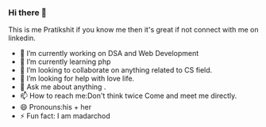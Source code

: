 ### Hi there 👋 
This is me Pratikshit if you know me then it's great if not connect with me on linkedin.

- 🔭 I’m currently working on DSA and Web Development
- 🌱 I’m currently learning php
- 👯 I’m looking to collaborate on anything related to CS field.
- 🤔 I’m looking for help with love life.
- 💬 Ask me about anything  .
- 📫 How to reach me:Don't think twice Come and meet me directly.
- 😄 Pronouns:his + her
- ⚡ Fun fact: I am madarchod

